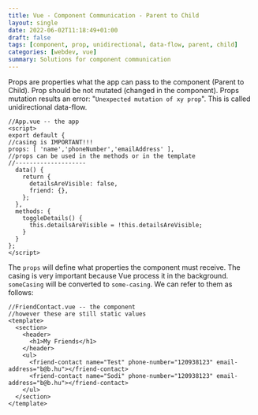```yaml
---
title: Vue - Component Communication - Parent to Child
layout: single
date: 2022-06-02T11:18:49+01:00
draft: false
tags: [component, prop, unidirectional, data-flow, parent, child]
categories: [webdev, vue]
summary: Solutions for component communication
---
```

Props are properties what the app can pass to the component (Parent to Child). Prop should be not mutated (changed in the component). Props mutation results an error: "`Unexpected mutation of xy prop`". This is called unidirectional data-flow.

```vue
//App.vue -- the app
<script>
export default {
//casing is IMPORTANT!!!
props: [ 'name','phoneNumber','emailAddress' ],
//props can be used in the methods or in the template
//--------------------
  data() {
    return {
      detailsAreVisible: false,
      friend: {},
    };
  },
  methods: {
    toggleDetails() {
      this.detailsAreVisible = !this.detailsAreVisible;
    }
  }
};
</script>
```

The `props` will define what properties the component must receive. The casing is very important because Vue process it in the background. `someCasing` will be converted to `some-casing`. We can refer to them as follows:

```vue
//FriendContact.vue -- the component
//however these are still static values
<template>
  <section>
    <header>
      <h1>My Friends</h1>
    </header>
    <ul>
      <friend-contact name="Test" phone-number="120938123" email-address="b@b.hu"></friend-contact>
      <friend-contact name="Sodi" phone-number="120938123" email-address="b@b.hu"></friend-contact>
    </ul>
  </section>
</template>
```
